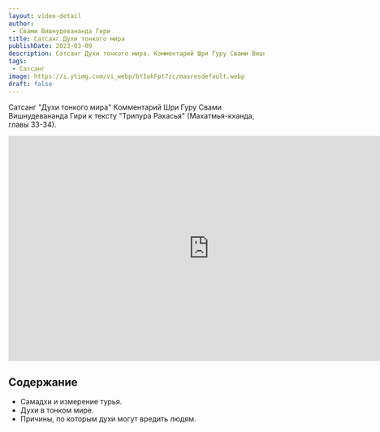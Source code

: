 ```yaml
---
layout: video-detail
author:
 - Свами Вишнудевананда Гири
title: Сатсанг Духи тонкого мира
publishDate: 2023-03-09
description: Сатсанг Духи тонкого мира. Комментарий Шри Гуру Свами Вишнудевананда Гири к тексту "Трипура Рахасья" (Махатмья-кханда, главы 33-34).
tags: 
 - Сатсанг
image: https://i.ytimg.com/vi_webp/bYIakFpt7zc/maxresdefault.webp
draft: false
---
```


 Сатсанг "Духи тонкого мира"
Комментарий Шри Гуру Свами Вишнудевананда Гири к тексту "Трипура Рахасья" (Махатмья-кханда, главы 33-34).

<iframe width="790" height="444" src="https://www.youtube.com/embed/bYIakFpt7zc" frameborder="0" allowfullscreen=""></iframe> 

## Содержание

- Самадхи и измерение турья.
- Духи в тонком мире.
- Причины, по которым духи могут вредить людям.